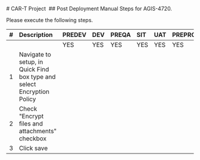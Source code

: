 # CAR-T Project 
## Post Deployment Manual Steps for AGIS-4720.

Please execute the following steps.

| # | Description | PREDEV | DEV | PREQA | SIT | UAT | PREPROD | PRODUCTION |   
|---:|:---|:---|:---|:---|:---|:---|:---|:---|  
|	|	|YES|YES|YES|YES|YES|YES|YES| 
|1|Navigate to setup, in Quick Find box type and select Encryption Policy| | | | | | | |
|2|Check "Encrypt files and attachments" checkbox| | | | | | | |
|3|Click save| | | | | | | |